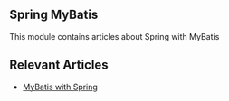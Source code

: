 ## Spring MyBatis

This module contains articles about Spring with MyBatis

## Relevant Articles

- [MyBatis with Spring](https://www.surya.com/spring-mybatis)
